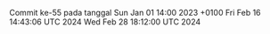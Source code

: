 Commit ke-55 pada tanggal Sun Jan 01 14:00 2023 +0100
Fri Feb 16 14:43:06 UTC 2024
Wed Feb 28 18:12:00 UTC 2024
